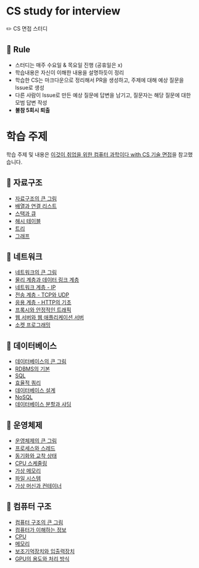 # CS study for interview
✏️ CS 면접 스터디

## 🌳 Rule
- 스터디는 매주 수요일 & 목요일 진행 (공휴일은 x)
- 학습내용은 자신이 이해한 내용을 설명하듯이 정리
- 학습한 CS는 마크다운으로 정리해서 PR을 생성하고, 주제에 대해 예상 질문을 Issue로 생성
- 다른 사람이 Issue로 만든 예상 질문에 답변을 남기고, 질문자는 해당 질문에 대한 모범 답변 작성
- **불참 5회시 퇴출**

# 학습 주제
학습 주제 및 내용은 [이것이 취업을 위한 컴퓨터 과학이다 with CS 기술 면접](https://www.yes24.com/Product/Goods/130179291)을 참고했습니다.

## 📌 자료구조
- [자료구조의 큰 그림]()
- [배열과 연결 리스트]()
- [스택과 큐]()
- [해시 테이블]()
- [트리]()
- [그래프]()

## 📌 네트워크
- [네트워크의 큰 그림]()
- [물리 계층과 데이터 링크 계층]()
- [네트워크 계층 - IP]()
- [전송 계층 - TCP와 UDP]()
- [응용 계층 - HTTP의 기초]()
- [프록시와 안정적인 트래픽]()
- [웹 서버와 웹 애플리케이션 서버]()
- [소켓 프로그래밍]()

## 📌 데이터베이스    
- [데이터베이스의 큰 그림]()
- [RDBMS의 기본]()
- [SQL]()
- [효율적 쿼리]()
- [데이터베이스 설계]()
- [NoSQL]()
- [데이터베이스 분할과 샤딩]()

## 📌 운영체제
- [운영체제의 큰 그림]()
- [프로세스와 스레드]()
- [동기화와 교착 상태]()
- [CPU 스케줄링]()
- [가상 메모리]()
- [파일 시스템]()
- [가상 머신과 컨테이너]()

## 📌 컴퓨터 구조
- [컴퓨터 구조의 큰 그림]()
- [컴퓨터가 이해하는 정보]()
- [CPU]()
- [메모리]()
- [보조기억장치와 입출력장치]()
- [GPU의 용도와 처리 방식]()
